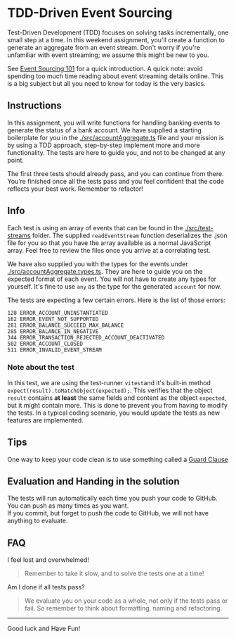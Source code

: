# TDD-Driven Event Sourcing

Test-Driven Development (TDD) focuses on solving tasks incrementally, one small step at a time. In this weekend assignment, you'll create a function to generate an aggregate from an event stream. Don't worry if you're unfamiliar with event streaming; we assume this might be new to you.

See [Event Sourcing 101](./event-sourcing-101.md) for a quick introduction. A quick note: avoid spending too much time reading about event streaming details online. This is a big subject but all you need to know for today is the very basics.

## Instructions

In this assignment, you will write functions for handling banking events to generate the status of a bank account. We have supplied a starting boilerplate for you in the [./src/accountAggregate.ts](./src/accountAggregate.ts) file and your mission is by using a TDD approach, step-by-step implement more and more functionality. The tests are here to guide you, and not to be changed at any point.

The first three tests should already pass, and you can continue from there. You’re finished once all the tests pass and you feel confident that the code reflects your best work. Remember to refactor!

## Info

Each test is using an array of events that can be found in the [./src/test-streams](./src/test-streams) folder. The supplied `readEventStream` function deserializes the .json file for you so that you have the array available as a normal JavaScript array. Feel free to review the files once you arrive at a correlating test.

We have also supplied you with the types for the events under [./src/accountAggregate.types.ts](./src/accountAggregate.types.ts). They are here to guide you on the expected format of each event. You will not have to create any types for yourself. It's fine to use `any` as the type for the generated `account` for now.

The tests are expecting a few certain errors. Here is the list of those errors:
```text
128 ERROR_ACCOUNT_UNINSTANTIATED
162 ERROR_EVENT_NOT_SUPPORTED
281 ERROR_BALANCE_SUCCEED_MAX_BALANCE
285 ERROR_BALANCE_IN_NEGATIVE
344 ERROR_TRANSACTION_REJECTED_ACCOUNT_DEACTIVATED
502 ERROR_ACCOUNT_CLOSED
511 ERROR_INVALID_EVENT_STREAM
```

### Note about the test

In this test, we are using the test-runner `vitest`and it's built-in method `expect(result).toMatchObject(expected);`. This verifies that the object `result` contains **at least** the same fields and content as the object `expected`, but it might contain more. This is done to prevent you from having to modify the tests. In a typical coding scenario, you would update the tests as new features are implemented.

## Tips

One way to keep your code clean is to use something called a [Guard Clause](https://deviq.com/design-patterns/guard-clause) 

## Evaluation and Handing in the solution

The tests will run automatically each time you push your code to GitHub. You can push as many times as you want.  
If you commit, but forget to push the code to GitHub, we will not have anything to evaluate.

## FAQ

I feel lost and overwhelmed!

> Remember to take it slow, and to solve the tests one at a time!

Am I done if all tests pass?

> We evaluate you on your code as a whole, not only if the tests pass or fail. So remember to think about formatting, naming and refactoring.

---

Good luck and Have Fun!
